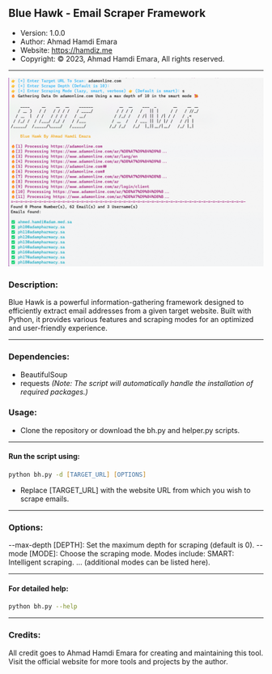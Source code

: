 ## Blue Hawk - Email Scraper Framework

- Version: 1.0.0
- Author: Ahmad Hamdi Emara
- Website: https://hamdiz.me
- Copyright: © 2023, Ahmad Hamdi Emara, All rights reserved.
  
---

![](resources/Blue%20Hawk.png)

### Description:
Blue Hawk is a powerful information-gathering framework designed to efficiently extract email addresses from a given target website. Built with Python, it provides various features and scraping modes for an optimized and user-friendly experience.

---

### Dependencies:
- BeautifulSoup
- requests
*(Note: The script will automatically handle the installation of required packages.)*

### Usage:
- Clone the repository or download the bh.py and helper.py scripts.

---

#### Run the script using:
```zsh
python bh.py -d [TARGET_URL] [OPTIONS]
```
- Replace [TARGET_URL] with the website URL from which you wish to scrape emails.

---

### Options:

--max-depth [DEPTH]: Set the maximum depth for scraping (default is 0).
--mode [MODE]: Choose the scraping mode. Modes include:
SMART: Intelligent scraping.
... (additional modes can be listed here).

---

#### For detailed help:

```zsh
python bh.py --help
```

---

### Credits:
All credit goes to Ahmad Hamdi Emara for creating and maintaining this tool. Visit the official website for more tools and projects by the author.

